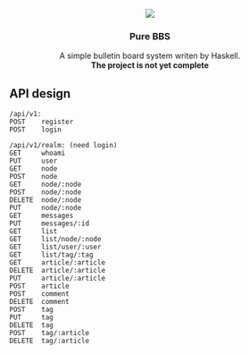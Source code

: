 <p align="center">
<img src=https://gitcdn.xyz/repo/codehz/purebbs/master/logo.svg>
<h3 align="center">Pure BBS</h3>
</p>
<p align="center">
A simple bulletin board system writen by Haskell.<br>
<b>The project is not yet complete</b>
</p>

## API design
```
/api/v1:
POST    register
POST    login

/api/v1/realm: (need login)
GET     whoami
PUT     user
GET     node
POST    node
GET     node/:node
POST    node/:node
DELETE  node/:node
PUT     node/:node
GET     messages
PUT     messages/:id
GET     list
GET     list/node/:node
GET     list/user/:user
GET     list/tag/:tag
GET     article/:article
DELETE  article/:article
PUT     article/:article
POST    article
POST    comment
DELETE  comment
POST    tag
PUT     tag
DELETE  tag
POST    tag/:article
DELETE  tag/:article

```
